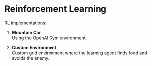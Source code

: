 # Reinforcement Learning

RL implementations:

1. **Mountain Car**\
Using the OpenAI Gym environment.

2. **Custom Environment**\
Custom grid environment where the learning agent finds food and avoids the enemy.
